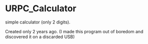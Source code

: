 # URPC_Calculator

simple calculator (only 2 digits).

Created only 2 years ago. (I made this program out of boredom and discovered it on a discarded USB)
